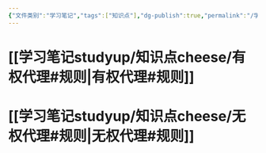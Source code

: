 ```yaml
---
{"文件类别":"学习笔记","tags":["知识点"],"dg-publish":true,"permalink":"/学习笔记studyup/知识点cheese/代理法/","dgPassFrontmatter":true,"created":"2024-07-30T16:22:29.554+08:00","updated":"2024-10-14T09:52:48.995+08:00"}
---
```


# [[学习笔记studyup/知识点cheese/有权代理#规则\|有权代理#规则]]
# [[学习笔记studyup/知识点cheese/无权代理#规则\|无权代理#规则]]
